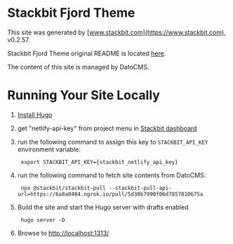 # Stackbit Fjord Theme

This site was generated by [www.stackbit.com](https://www.stackbit.com), v0.2.57.

Stackbit Fjord Theme original README is located [here](./README.theme.md).

The content of this site is managed by DatoCMS.

# Running Your Site Locally

1. [Install Hugo](https://gohugo.io/getting-started/quick-start/#step-1-install-hugo)

1. get "netlify-api-key" from project menu in [Stackbit dashboard](https://app.stackbit.com/dashboard)

1. run the following command to assign this key to `STACKBIT_API_KEY` environment variable:

        export STACKBIT_API_KEY={stackbit_netlify_api_key}

1. run the following command to fetch site contents from DatoCMS:

        npx @stackbit/stackbit-pull --stackbit-pull-api-url=https://6a8a0404.ngrok.io/pull/5d38b7990f06d7857810675a

1. Build the site and start the Hugo server with drafts enabled

        hugo server -D

1. Browse to [http://localhost:1313/](http://localhost:1313/)
